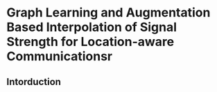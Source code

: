 # Graph Learning and Augmentation Based Interpolation of Signal Strength for Location-aware Communicationsr

## Intorduction
